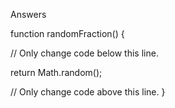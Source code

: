 Answers

function randomFraction() {

  // Only change code below this line.

  return Math.random();

  // Only change code above this line.
}